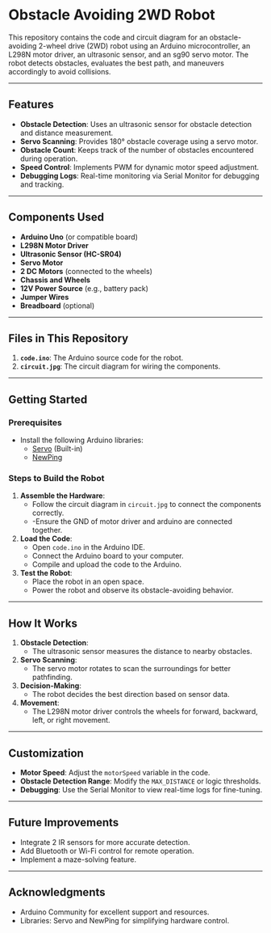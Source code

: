 # Obstacle Avoiding 2WD Robot

This repository contains the code and circuit diagram for an obstacle-avoiding 2-wheel drive (2WD) robot using an Arduino microcontroller, an L298N motor driver, an ultrasonic sensor, and an sg90 servo motor. The robot detects obstacles, evaluates the best path, and maneuvers accordingly to avoid collisions.

---

## Features
- **Obstacle Detection**: Uses an ultrasonic sensor for obstacle detection and distance measurement.
- **Servo Scanning**: Provides 180° obstacle coverage using a servo motor.
- **Obstacle Count**: Keeps track of the number of obstacles encountered during operation.
- **Speed Control**: Implements PWM for dynamic motor speed adjustment.
- **Debugging Logs**: Real-time monitoring via Serial Monitor for debugging and tracking.

---

## Components Used
- **Arduino Uno** (or compatible board)
- **L298N Motor Driver**
- **Ultrasonic Sensor (HC-SR04)**
- **Servo Motor**
- **2 DC Motors** (connected to the wheels)
- **Chassis and Wheels**
- **12V Power Source** (e.g., battery pack)
- **Jumper Wires**
- **Breadboard** (optional)

---

## Files in This Repository
1. **`code.ino`**: The Arduino source code for the robot.
2. **`circuit.jpg`**: The circuit diagram for wiring the components.

---

## Getting Started

### Prerequisites
- Install the following Arduino libraries:
  - [Servo](https://www.arduino.cc/en/Reference/Servo) (Built-in)
  - [NewPing](https://bitbucket.org/teckel12/arduino-new-ping/wiki/Home)

### Steps to Build the Robot
1. **Assemble the Hardware**:
   - Follow the circuit diagram in `circuit.jpg` to connect the components correctly.
   - -Ensure the GND of motor driver and arduino are connected together.
2. **Load the Code**:
   - Open `code.ino` in the Arduino IDE.
   - Connect the Arduino board to your computer.
   - Compile and upload the code to the Arduino.
3. **Test the Robot**:
   - Place the robot in an open space.
   - Power the robot and observe its obstacle-avoiding behavior.

---

## How It Works
1. **Obstacle Detection**:
   - The ultrasonic sensor measures the distance to nearby obstacles.
2. **Servo Scanning**:
   - The servo motor rotates to scan the surroundings for better pathfinding.
3. **Decision-Making**:
   - The robot decides the best direction based on sensor data.
4. **Movement**:
   - The L298N motor driver controls the wheels for forward, backward, left, or right movement.

---

## Customization
- **Motor Speed**: Adjust the `motorSpeed` variable in the code.
- **Obstacle Detection Range**: Modify the `MAX_DISTANCE` or logic thresholds.
- **Debugging**: Use the Serial Monitor to view real-time logs for fine-tuning.

---

## Future Improvements
- Integrate 2 IR sensors for more accurate detection.
- Add Bluetooth or Wi-Fi control for remote operation.
- Implement a maze-solving feature.

---

## Acknowledgments
- Arduino Community for excellent support and resources.
- Libraries: Servo and NewPing for simplifying hardware control.
